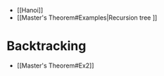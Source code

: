 - [[Hanoi]]
- [[Master's Theorem#Examples|Recursion tree ]]


# Backtracking

- [[Master's Theorem#Ex2]]


